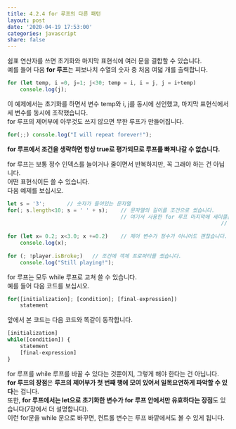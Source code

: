 ```yaml
---
title: 4.2.4 for 루프의 다른 패턴
layout: post
date: '2020-04-19 17:53:00'
categories: javascript
share: false
---
```


쉼표 연산자를 쓰면 초기화와 마지막 표현식에 여러 문을 결합할 수 있습니다.  
예를 들어 다음 **for 루프**는 피보나치 수열의 숫자 중 처음 여덟 개를 출력합니다.

```javascript
for (let temp, i =0, j=1; j<30; temp = i, i = j, j = i+temp)
	console.log(j);
```

이 예제에서는 초기화를 하면서 변수 temp와 i, j를 동시에 선언했고, 마지막 표현식에서 세 변수를 동시에 조작했습니다.  
for 루프의 제어부에 아무것도 쓰지 않으면 무한 루프가 만들어집니다.

```javascript
for(;;) console.log("I will repeat forever!");
```

**for 루프에서 조건을 생략하면 항상 true로 평가되므로 루프를 빠져나갈 수 없습니다.**

for 루프는 보통 정수 인덱스를 늘이거나 줄이면서 반복하지만, 꼭 그래야 하는 건 아닙니다.  
어떤 표현식이든 쓸 수 있습니다.  
다음 예제를 보십시오.

```javascript
let s = '3';       // 숫자가 들어있는 문자열
for(; s.length<10; s = ' ' + s);    // 문자열의 길이를 조건으로 썼습니다.
                                    // 여기서 사용한 for 루프 마지막에 세미콜론이 없으면
																    // 에러가 일어납니다.
																		
for (let x= 0.2; x<3.0; x +=0.2)    // 제어 변수가 정수가 아니어도 괜찮습니다.
	console.log(x);
	
for (; !player.isBroke;)   // 조건에 객체 프로퍼티를 썼습니다.
	console.log("Still playing!");
```

for 루프는 모두 while 루프로 고쳐 쓸 수 있습니다.  
예를 들어 다음 코드를 보십시오.

```javascript
for([initialization]; [condition]; [final-expression])
	statement
```

앞에서 본 코드는 다음 코드와 똑같이 동작합니다.

```javascript
[initialization]
while([condition]) {
	statement
	[final-expression]
}
```

for 루프를 while 루프를 바꿀 수 있다는 것뿐이지, 그렇게 해야 한다는 건 아닙니다.  
**for 루프의 장점**은 **루프의 제어부가 첫 번째 행에 모여 있어서 일목요연하게 파악할 수 있다**는 겁니다.  
또한, **for 루프에서는 let으로 초기화한 변수가 for 루프 안에서만 유효하다는 장점**도 있습니다(7장에서 더 설명합니다).  
이런 for문을 while 문으로 바꾸면, 컨트롤 변수는 루프 바깥에서도 볼 수 있게 됩니다.